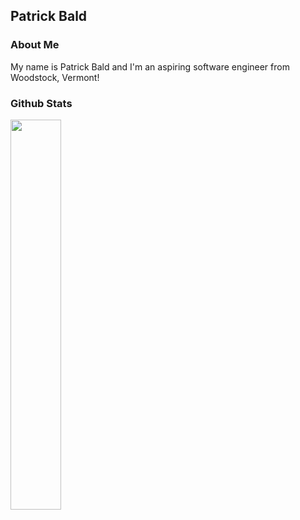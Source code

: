 
## Patrick Bald

### About Me

My name is Patrick Bald and I'm an aspiring software engineer from Woodstock, Vermont!

### Github Stats

<img align="left" width="40%" src="https://github-readme-stats.vercel.app/api?username=patrickbald&show_icons=true" />
<img align="right" width="40% src="https://github-readme-stats.vercel.app/api/top-langs/?username=patrickbald&layout=compact" />

<!--
**patrickbald/patrickbald** is a ✨ _special_ ✨ repository because its `README.md` (this file) appears on your GitHub profile.

Here are some ideas to get you started:

- 🔭 I’m currently working on ...
- 🌱 I’m currently learning ...
- 👯 I’m looking to collaborate on ...
- 🤔 I’m looking for help with ...
- 💬 Ask me about ...
- 📫 How to reach me: ...
- 😄 Pronouns: ...
- ⚡ Fun fact: ...
-->




